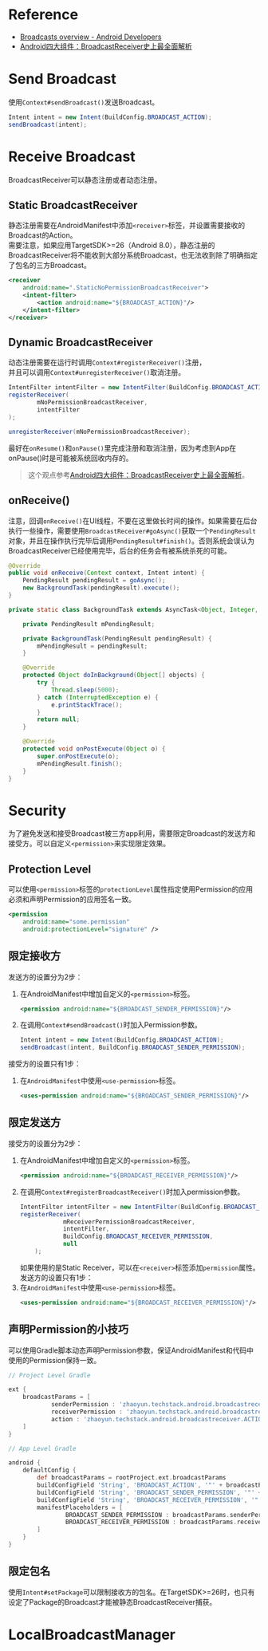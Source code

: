 # Reference
* [
Broadcasts overview - Android Developers](https://developer.android.com/guide/components/broadcasts)
* [Android四大组件：BroadcastReceiver史上最全面解析](https://www.jianshu.com/p/ca3d87a4cdf3)

# Send Broadcast
使用`Context#sendBroadcast()`发送Broadcast。
```java
Intent intent = new Intent(BuildConfig.BROADCAST_ACTION);
sendBroadcast(intent);
```

# Receive Broadcast
BroadcastReceiver可以静态注册或者动态注册。
## Static BroadcastReceiver
静态注册需要在AndroidManifest中添加`<receiver>`标签，并设置需要接收的Broadcast的Action。   
需要注意，如果应用TargetSDK>=26（Android 8.0），静态注册的BroadcastReceiver将不能收到大部分系统Broadcast，也无法收到除了明确指定了包名的三方Broadcast。
```xml
<receiver
    android:name=".StaticNoPermissionBroadcastReceiver">
    <intent-filter>
        <action android:name="${BROADCAST_ACTION}"/>
    </intent-filter>
</receiver>
```

## Dynamic BroadcastReceiver
动态注册需要在运行时调用`Context#registerReceiver()`注册，  
并且可以调用`Context#unregisterReceiver()`取消注册。
```java
IntentFilter intentFilter = new IntentFilter(BuildConfig.BROADCAST_ACTION);
registerReceiver(
        mNoPermissionBroadcastReceiver,
        intentFilter
);
```
```java
unregisterReceiver(mNoPermissionBroadcastReceiver);
```
最好在`onResume()`和`onPause()`里完成注册和取消注册，因为考虑到App在onPause()时是可能被系统回收内存的。
> 这个观点参考[Android四大组件：BroadcastReceiver史上最全面解析](https://www.jianshu.com/p/ca3d87a4cdf3)。

## onReceive()
注意，回调`onReceive()`在UI线程，不要在这里做长时间的操作。如果需要在后台执行一些操作，需要使用`BroadcastReceiver#goAsync()`获取一个`PendingResult`对象，并且在操作执行完毕后调用`PendingResult#finish()`。否则系统会误认为BroadcastReceiver已经使用完毕，后台的任务会有被系统杀死的可能。
```java
@Override
public void onReceive(Context context, Intent intent) {
    PendingResult pendingResult = goAsync();
    new BackgroundTask(pendingResult).execute();
}
```
```java
private static class BackgroundTask extends AsyncTask<Object, Integer, Object> {

    private PendingResult mPendingResult;

    private BackgroundTask(PendingResult pendingResult) {
        mPendingResult = pendingResult;
    }

    @Override
    protected Object doInBackground(Object[] objects) {
        try {
            Thread.sleep(5000);
        } catch (InterruptedException e) {
            e.printStackTrace();
        }
        return null;
    }

    @Override
    protected void onPostExecute(Object o) {
        super.onPostExecute(o);
        mPendingResult.finish();
    }
}
```

# Security
为了避免发送和接受Broadcast被三方app利用，需要限定Broadcast的发送方和接受方。可以自定义`<permission>`来实现限定效果。

## Protection Level
可以使用`<permission>`标签的`protectionLevel`属性指定使用Permission的应用必须和声明Permission的应用签名一致。
```xml
<permission
    android:name="some.permission"
    android:protectionLevel="signature" />
```

## 限定接收方
发送方的设置分为2步：  
1. 在AndroidManifest中增加自定义的`<permission>`标签。
    ```xml
    <permission android:name="${BROADCAST_SENDER_PERMISSION}"/>
    ```
2. 在调用`Context#sendBroadcast()`时加入Permission参数。
    ```java
    Intent intent = new Intent(BuildConfig.BROADCAST_ACTION);
    sendBroadcast(intent, BuildConfig.BROADCAST_SENDER_PERMISSION);
    ```
接受方的设置只有1步：
1. 在`AndroidManifest`中使用`<use-permission>`标签。
    ```xml
    <uses-permission android:name="${BROADCAST_SENDER_PERMISSION}"/>
    ```

## 限定发送方
接受方的设置分为2步：
1. 在AndroidManifest中增加自定义的`<permission>`标签。
    ```xml
    <permission android:name="${BROADCAST_RECEIVER_PERMISSION}"/>
    ```
2. 在调用`Context#registerBroadcastReceiver()`时加入permission参数。
    ```java
    IntentFilter intentFilter = new IntentFilter(BuildConfig.BROADCAST_ACTION);
    registerReceiver(
                mReceiverPermissionBroadcastReceiver,
                intentFilter,
                BuildConfig.BROADCAST_RECEIVER_PERMISSION,
                null
        );
    ```
    如果使用的是Static Receiver，可以在`<receiver>`标签添加`permission`属性。
发送方的设置只有1步：
1. 在`AndroidManifest`中使用`<use-permission>`标签。
    ```xml
    <uses-permission android:name="${BROADCAST_RECEIVER_PERMISSION}"/>
    ```

## 声明Permission的小技巧
可以使用Gradle脚本动态声明Permission参数，保证AndroidManifest和代码中使用的Permission保持一致。
```gradle
// Project Level Gradle

ext {
    broadcastParams = [
            senderPermission : 'zhaoyun.techstack.android.broadcastreceiver.sender.PERMISSION',
            receiverPermission : 'zhaoyun.techstack.android.broadcastreceiver.receiver.PERMISSION',
            action : 'zhaoyun.techstack.android.broadcastreceiver.ACTION'
    ]
}
```
```gradle
// App Level Gradle

android {
    defaultConfig {
        def broadcastParams = rootProject.ext.broadcastParams
        buildConfigField 'String', 'BROADCAST_ACTION', '"' + broadcastParams.action + '"'
        buildConfigField 'String', 'BROADCAST_SENDER_PERMISSION', '"' + broadcastParams.senderPermission + '"'
        buildConfigField 'String', 'BROADCAST_RECEIVER_PERMISSION', '"' + broadcastParams.receiverPermission + '"'
        manifestPlaceholders = [
                BROADCAST_SENDER_PERMISSION : broadcastParams.senderPermission,
                BROADCAST_RECEIVER_PERMISSION : broadcastParams.receiverPermission
        ]
    }
}
```

## 限定包名
使用`Intent#setPackage`可以限制接收方的包名。在TargetSDK>=26时，也只有设定了Package的Broadcast才能被静态BroadcastReceiver捕获。

# LocalBroadcastManager
